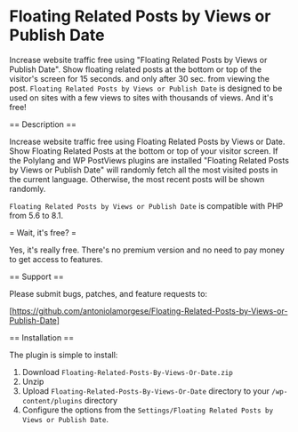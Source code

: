 # Floating Related Posts by Views or Publish Date
Increase website traffic free using "Floating Related Posts by Views or Publish Date". Show floating related posts at the bottom or top of the visitor's screen for 15 seconds. and only after 30 sec. from viewing the post. `Floating Related Posts by Views or Publish Date` is designed to be used on sites with a few views to sites with thousands of views. And it's free!

== Description ==

Increase website traffic free using Floating Related Posts by Views or Date. Show Floating Related Posts at the bottom or top of your visitor screen. If the Polylang and WP PostViews plugins are installed "Floating Related Posts by Views or Publish Date" will randomly fetch all the most visited posts in the current language. Otherwise, the most recent posts will be shown randomly.

`Floating Related Posts by Views or Publish Date` is compatible with PHP from 5.6 to 8.1.

= Wait, it's free? =

Yes, it's really free. There's no premium version and no need to pay money to get access to features.

== Support ==

Please submit bugs, patches, and feature requests to:

[https://github.com/antoniolamorgese/Floating-Related-Posts-by-Views-or-Publish-Date]

== Installation ==

The plugin is simple to install:

1. Download `Floating-Related-Posts-By-Views-Or-Date.zip`
2. Unzip
3. Upload `Floating-Related-Posts-By-Views-Or-Date` directory to your `/wp-content/plugins` directory
4. Configure the options from the `Settings/Floating Related Posts by Views or Publish Date`.
